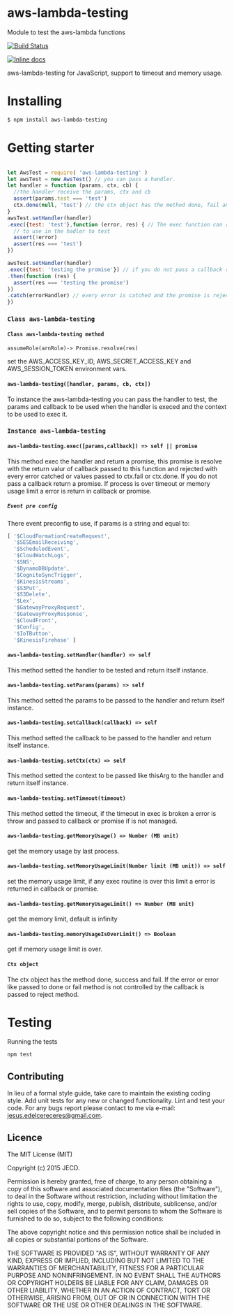 # aws-lambda-testing
Module to test the aws-lambda functions

[![Build Status](https://travis-ci.org/Cereceres/aws-lambda-testing.svg?branch=master)](https://travis-ci.org/Cereceres/aws-lambda-testing)

[![Inline docs](http://inch-ci.org/github/Cereceres/aws-lambda-testing.svg?branch=master)](http://inch-ci.org/github/Cereceres/aws-lambda-testing)


aws-lambda-testing for JavaScript, support to timeout and memory usage.

# Installing

```bash
$ npm install aws-lambda-testing
```

# Getting starter

```js

let AwsTest = require( 'aws-lambda-testing' )
let awsTest = new AwsTest() // you can pass a handler.
let handler = function (params, ctx, cb) {
  //the handler receive the params, ctx and cb
  assert(params.test === 'test')
  ctx.done(null, 'test') // the ctx object has the method done, fail and success
}
awsTest.setHandler(handler)
.exec({test: 'test'},function (error, res) { // The exec function can receive the params and callback
  // to use in the hadler to test
  assert(!error)
  assert(res === 'test')
})

awsTest.setHandler(handler)
.exec({test: 'testing the promise'}) // if you do not pass a callback return a promise
.then(function (res) {
  assert(res === 'testing the promise')
})
.catch(errorHandler) // every error is catched and the promise is rejected
})
```
### `Class aws-lambda-testing`

#### `Class aws-lambda-testing method`
  
    assumeRole(arnRole)-> Promise.resolve(res)

set the AWS_ACCESS_KEY_ID, AWS_SECRET_ACCESS_KEY and AWS_SESSION_TOKEN environment vars.
#### `aws-lambda-testing([handler, params, cb, ctx])`
To instance the aws-lambda-testing you can pass the handler to test, the params and callback to be
used when the handler is execed and the context to be used to exec it.

### `Instance aws-lambda-testing`
#### `aws-lambda-testing.exec([params,callback]) => self || promise`
This method exec the handler and return a promise, this promise is resolve with the return valur of callback passed to this
function and rejected with every error catched or values passed to ctx.fail or ctx.done. If you do not pass a callback return a promise.
If process is over timeout or memory usage limit a error is return in callback or promise.
##### `Event pre config`

There event preconfig to use, if params is a string and equal to:

```js
[ '$CloudFormationCreateRequest',
  '$SESEmailReceiving',
  '$ScheduledEvent',
  '$CloudWatchLogs',
  '$SNS',
  '$DynamoDBUpdate',
  '$CognitoSyncTrigger',
  '$KinesisStreams',
  '$S3Put',
  '$S3Delete',
  '$Lex',
  '$GatewayProxyRequest',
  '$GatewayProxyResponse',
  '$CloudFront',
  '$Config',
  '$IoTButton',
  '$KinesisFirehose' ]
```
#### `aws-lambda-testing.setHandler(handler) => self`
This method setted the handler to be tested and return itself instance.
#### `aws-lambda-testing.setParams(params) => self`
This method setted the params to be passed to the handler and return itself instance.
#### `aws-lambda-testing.setCallback(callback) => self`
This method setted the callback to be passed to the handler and return itself instance.
#### `aws-lambda-testing.setCtx(ctx) => self`
This method setted the context to be passed like thisArg to the handler and return itself instance.

#### `aws-lambda-testing.setTimeout(timeout)`
This method setted the timeout, if the timeout in exec is broken a error is throw and passed to callback or promise if is not managed.
#### `aws-lambda-testing.getMemoryUsage() => Number (MB unit)`
get the memory usage by last process.
#### `aws-lambda-testing.setMemoryUsageLimit(Number limit (MB unit)) => self`
set the memory usage limit, if any exec routine is over this limit a error is returned in callback or promise.
#### `aws-lambda-testing.getMemoryUsageLimit() => Number (MB unit)`
get the memory limit, default is infinity
#### `aws-lambda-testing.memoryUsageIsOverLimit() => Boolean`
get if memory usage limit is over.
#### `Ctx object`
The ctx object has the method done, success and fail. If the error or error like
passed to done or fail method is not controlled by the callback is passed to reject method.
# Testing

Running the tests

```bash
npm test
```


## Contributing
In lieu of a formal style guide, take care to maintain the existing coding style. Add unit tests for any new or changed functionality. Lint and test your code.  For any bugs report please contact to me via e-mail: jesus.edelcereceres@gmail.com.

## Licence
The MIT License (MIT)

Copyright (c) 2015 JECD.

Permission is hereby granted, free of charge, to any person obtaining a copy of this software and associated documentation files (the "Software"), to deal in the Software without restriction, including without limitation the rights to use, copy, modify, merge, publish, distribute, sublicense, and/or sell copies of the Software, and to permit persons to whom the Software is furnished to do so, subject to the following conditions:

The above copyright notice and this permission notice shall be included in all copies or substantial portions of the Software.

THE SOFTWARE IS PROVIDED "AS IS", WITHOUT WARRANTY OF ANY KIND, EXPRESS OR IMPLIED, INCLUDING BUT NOT LIMITED TO THE WARRANTIES OF MERCHANTABILITY, FITNESS FOR A PARTICULAR PURPOSE AND NONINFRINGEMENT. IN NO EVENT SHALL THE AUTHORS OR COPYRIGHT HOLDERS BE LIABLE FOR ANY CLAIM, DAMAGES OR OTHER LIABILITY, WHETHER IN AN ACTION OF CONTRACT, TORT OR OTHERWISE, ARISING FROM, OUT OF OR IN CONNECTION WITH THE SOFTWARE OR THE USE OR OTHER DEALINGS IN THE SOFTWARE.
